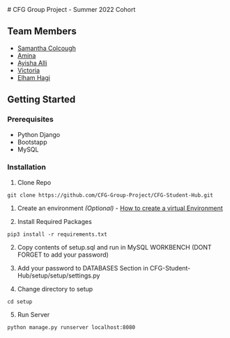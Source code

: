 <html>
# CFG Group Project - Summer 2022 Cohort 

## Team Members

 - [Samantha Colcough](https://github.com/samanthacolclough) 
 - [Amina](https://github.com/aminacodes)
 - [Ayisha Alli](https://github.com/AyishaAlli)
 - [Victoria ](https://github.com/vixbc)
 - [Elham Hagi](https://github.com/ellehagi)



## Getting Started 

### Prerequisites
- Python Django 
- Bootstapp 
- MySQL

### Installation
1. Clone Repo 
```commandline
git clone https://github.com/CFG-Group-Project/CFG-Student-Hub.git
```

1. Create an environment <em>(Optional)</em> - [How to create a virtual Environment](https://packaging.python.org/en/latest/guides/installing-using-pip-and-virtual-environments/)

2. Install Required Packages
```commandline
pip3 install -r requirements.txt
```

2. Copy contents of setup.sql and run in MySQL WORKBENCH (DONT FORGET to add your password)


3. Add your password to DATABASES Section in CFG-Student-Hub/setup/setup/settings.py 

4. Change directory to setup
```commandline
cd setup
```
5. Run Server
```commandline
python manage.py runserver localhost:8080
```


</html>
